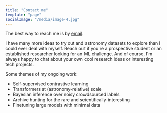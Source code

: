```yaml
---
title: "Contact me"
template: "page"
socialImage: "/media/image-4.jpg"
---
```



The best way to reach me is by [email](mailto:michael.walmsley@manchester.ac.uk). 

I have many more ideas to try out and astronomy datasets to explore than I could ever deal with myself.
Reach out if you're a prospective student or an established researcher looking for an ML challenge.
And of course, I'm always happy to chat about your own cool research ideas or interesting tech projects.

Some themes of my ongoing work:
- Self-supervised contrastive learning
- Transformers at (astronomy-relative) scale
- Bayesian inference over noisy crowdsourced labels
- Archive hunting for the rare and scientifically-interesting
- Finetuning large models with minimal data
